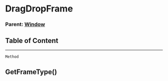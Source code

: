 DragDropFrame
=============

### Parent: [Window](../WindowControls/Window.md)

Table of Content
---------------- 

<!-- toc -->

------------------------------------------------------------------------

`Method`

GetFrameType()
--------------
